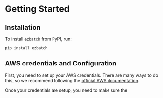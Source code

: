 # Getting Started

## Installation

To install `ezbatch` from PyPI, run:

```bash
pip install ezbatch
```

## AWS credentials and Configuration

First, you need to set up your AWS credentials. There are many ways to do this, so we recommend following the
[official AWS documentation](https://docs.aws.amazon.com/cli/latest/userguide/cli-configure-files.html).

Once your credentials are setup, you need to make sure the 


